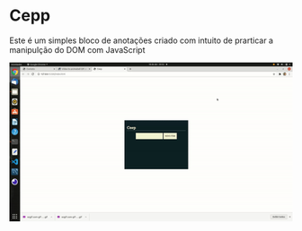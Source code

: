 <h1>Cepp</h1>

<p>Este é um simples bloco de anotações criado com intuito de prarticar a manipulção do DOM com JavaScript</p>

<img style="width:800px;" src="./.github/Exemplificacao.gif" alt="Exemplificação">